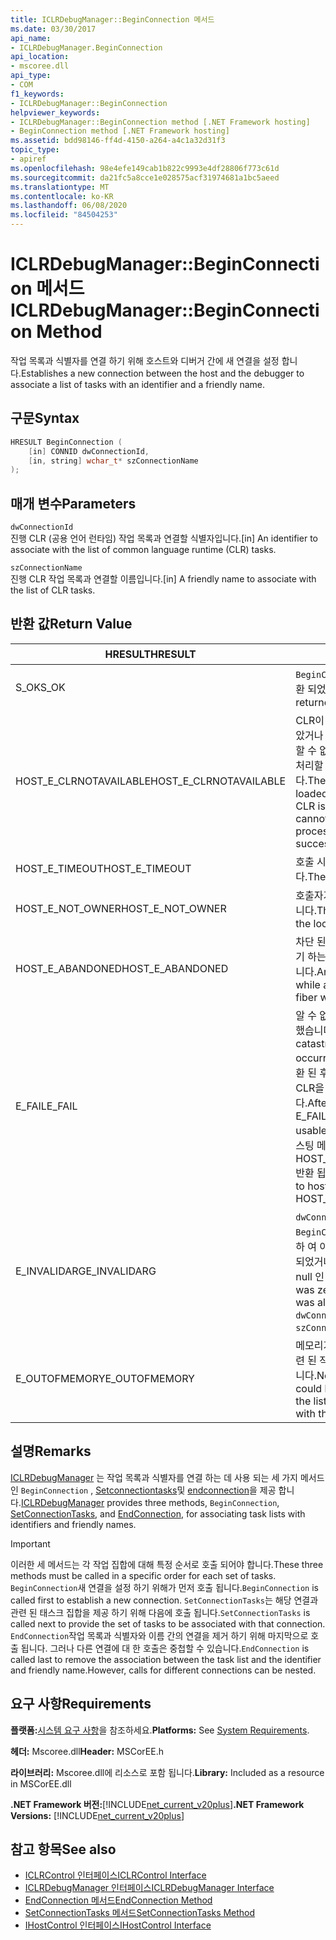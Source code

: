 ```yaml
---
title: ICLRDebugManager::BeginConnection 메서드
ms.date: 03/30/2017
api_name:
- ICLRDebugManager.BeginConnection
api_location:
- mscoree.dll
api_type:
- COM
f1_keywords:
- ICLRDebugManager::BeginConnection
helpviewer_keywords:
- ICLRDebugManager::BeginConnection method [.NET Framework hosting]
- BeginConnection method [.NET Framework hosting]
ms.assetid: bdd98146-ff4d-4150-a264-a4c1a32d31f3
topic_type:
- apiref
ms.openlocfilehash: 98e4efe149cab1b822c9993e4df28806f773c61d
ms.sourcegitcommit: da21fc5a8cce1e028575acf31974681a1bc5aeed
ms.translationtype: MT
ms.contentlocale: ko-KR
ms.lasthandoff: 06/08/2020
ms.locfileid: "84504253"
---
```

# <a name="iclrdebugmanagerbeginconnection-method"></a><span data-ttu-id="3736c-102">ICLRDebugManager::BeginConnection 메서드</span><span class="sxs-lookup"><span data-stu-id="3736c-102">ICLRDebugManager::BeginConnection Method</span></span>
<span data-ttu-id="3736c-103">작업 목록과 식별자를 연결 하기 위해 호스트와 디버거 간에 새 연결을 설정 합니다.</span><span class="sxs-lookup"><span data-stu-id="3736c-103">Establishes a new connection between the host and the debugger to associate a list of tasks with an identifier and a friendly name.</span></span>  
  
## <a name="syntax"></a><span data-ttu-id="3736c-104">구문</span><span class="sxs-lookup"><span data-stu-id="3736c-104">Syntax</span></span>  
  
```cpp  
HRESULT BeginConnection (  
    [in] CONNID dwConnectionId,  
    [in, string] wchar_t* szConnectionName  
);  
```  
  
## <a name="parameters"></a><span data-ttu-id="3736c-105">매개 변수</span><span class="sxs-lookup"><span data-stu-id="3736c-105">Parameters</span></span>  
 `dwConnectionId`  
 <span data-ttu-id="3736c-106">진행 CLR (공용 언어 런타임) 작업 목록과 연결할 식별자입니다.</span><span class="sxs-lookup"><span data-stu-id="3736c-106">[in] An identifier to associate with the list of common language runtime (CLR) tasks.</span></span>  
  
 `szConnectionName`  
 <span data-ttu-id="3736c-107">진행 CLR 작업 목록과 연결할 이름입니다.</span><span class="sxs-lookup"><span data-stu-id="3736c-107">[in] A friendly name to associate with the list of CLR tasks.</span></span>  
  
## <a name="return-value"></a><span data-ttu-id="3736c-108">반환 값</span><span class="sxs-lookup"><span data-stu-id="3736c-108">Return Value</span></span>  
  
|<span data-ttu-id="3736c-109">HRESULT</span><span class="sxs-lookup"><span data-stu-id="3736c-109">HRESULT</span></span>|<span data-ttu-id="3736c-110">설명</span><span class="sxs-lookup"><span data-stu-id="3736c-110">Description</span></span>|  
|-------------|-----------------|  
|<span data-ttu-id="3736c-111">S_OK</span><span class="sxs-lookup"><span data-stu-id="3736c-111">S_OK</span></span>|<span data-ttu-id="3736c-112">`BeginConnection`성공적으로 반환 되었습니다.</span><span class="sxs-lookup"><span data-stu-id="3736c-112">`BeginConnection` returned successfully.</span></span>|  
|<span data-ttu-id="3736c-113">HOST_E_CLRNOTAVAILABLE</span><span class="sxs-lookup"><span data-stu-id="3736c-113">HOST_E_CLRNOTAVAILABLE</span></span>|<span data-ttu-id="3736c-114">CLR이 프로세스에 로드 되지 않았거나 CLR이 관리 코드를 실행할 수 없거나 호출을 성공적으로 처리할 수 없는 상태에 있습니다.</span><span class="sxs-lookup"><span data-stu-id="3736c-114">The CLR has not been loaded into a process, or the CLR is in a state in which it cannot run managed code or process the call successfully.</span></span>|  
|<span data-ttu-id="3736c-115">HOST_E_TIMEOUT</span><span class="sxs-lookup"><span data-stu-id="3736c-115">HOST_E_TIMEOUT</span></span>|<span data-ttu-id="3736c-116">호출 시간이 초과 되었습니다.</span><span class="sxs-lookup"><span data-stu-id="3736c-116">The call timed out.</span></span>|  
|<span data-ttu-id="3736c-117">HOST_E_NOT_OWNER</span><span class="sxs-lookup"><span data-stu-id="3736c-117">HOST_E_NOT_OWNER</span></span>|<span data-ttu-id="3736c-118">호출자가 잠금을 소유 하지 않습니다.</span><span class="sxs-lookup"><span data-stu-id="3736c-118">The caller does not own the lock.</span></span>|  
|<span data-ttu-id="3736c-119">HOST_E_ABANDONED</span><span class="sxs-lookup"><span data-stu-id="3736c-119">HOST_E_ABANDONED</span></span>|<span data-ttu-id="3736c-120">차단 된 스레드나 파이버에서 대기 하는 동안 이벤트를 취소 했습니다.</span><span class="sxs-lookup"><span data-stu-id="3736c-120">An event was canceled while a blocked thread or fiber was waiting on it.</span></span>|  
|<span data-ttu-id="3736c-121">E_FAIL</span><span class="sxs-lookup"><span data-stu-id="3736c-121">E_FAIL</span></span>|<span data-ttu-id="3736c-122">알 수 없는 치명적인 오류가 발생 했습니다.</span><span class="sxs-lookup"><span data-stu-id="3736c-122">An unknown catastrophic failure occurred.</span></span> <span data-ttu-id="3736c-123">메서드가 E_FAIL 반환 된 후에는 프로세스 내에서 CLR을 더 이상 사용할 수 없습니다.</span><span class="sxs-lookup"><span data-stu-id="3736c-123">After a method returns E_FAIL, the CLR is no longer usable within the process.</span></span> <span data-ttu-id="3736c-124">호스팅 메서드를 이후에 호출 하면 HOST_E_CLRNOTAVAILABLE 반환 됩니다.</span><span class="sxs-lookup"><span data-stu-id="3736c-124">Subsequent calls to hosting methods return HOST_E_CLRNOTAVAILABLE.</span></span>|  
|<span data-ttu-id="3736c-125">E_INVALIDARG</span><span class="sxs-lookup"><span data-stu-id="3736c-125">E_INVALIDARG</span></span>|<span data-ttu-id="3736c-126">`dwConnectionId`가 0 이거나 `BeginConnection` 이 값을 사용 하 여 이미 호출 `dwConnectionId` 되었거나 `szConnectionName` 가 null 인 경우</span><span class="sxs-lookup"><span data-stu-id="3736c-126">`dwConnectionId` was zero, or `BeginConnection` was already called using this `dwConnectionId` value, or `szConnectionName` was null.</span></span>|  
|<span data-ttu-id="3736c-127">E_OUTOFMEMORY</span><span class="sxs-lookup"><span data-stu-id="3736c-127">E_OUTOFMEMORY</span></span>|<span data-ttu-id="3736c-128">메모리가 부족 하 여이 연결과 관련 된 작업 목록을 저장할 수 없습니다.</span><span class="sxs-lookup"><span data-stu-id="3736c-128">Not enough memory could be allocated to hold the list of tasks associated with this connection.</span></span>|  
  
## <a name="remarks"></a><span data-ttu-id="3736c-129">설명</span><span class="sxs-lookup"><span data-stu-id="3736c-129">Remarks</span></span>  
 <span data-ttu-id="3736c-130">[ICLRDebugManager](iclrdebugmanager-interface.md) 는 작업 목록과 식별자를 연결 하는 데 사용 되는 세 가지 메서드인 `BeginConnection` , [Setconnectiontasks](iclrdebugmanager-setconnectiontasks-method.md)및 [endconnection](iclrdebugmanager-endconnection-method.md)을 제공 합니다.</span><span class="sxs-lookup"><span data-stu-id="3736c-130">[ICLRDebugManager](iclrdebugmanager-interface.md) provides three methods, `BeginConnection`, [SetConnectionTasks](iclrdebugmanager-setconnectiontasks-method.md), and [EndConnection](iclrdebugmanager-endconnection-method.md), for associating task lists with identifiers and friendly names.</span></span>  
  
> [!IMPORTANT]
> <span data-ttu-id="3736c-131">이러한 세 메서드는 각 작업 집합에 대해 특정 순서로 호출 되어야 합니다.</span><span class="sxs-lookup"><span data-stu-id="3736c-131">These three methods must be called in a specific order for each set of tasks.</span></span> <span data-ttu-id="3736c-132">`BeginConnection`새 연결을 설정 하기 위해가 먼저 호출 됩니다.</span><span class="sxs-lookup"><span data-stu-id="3736c-132">`BeginConnection` is called first to establish a new connection.</span></span> <span data-ttu-id="3736c-133">`SetConnectionTasks`는 해당 연결과 관련 된 태스크 집합을 제공 하기 위해 다음에 호출 됩니다.</span><span class="sxs-lookup"><span data-stu-id="3736c-133">`SetConnectionTasks` is called next to provide the set of tasks to be associated with that connection.</span></span> <span data-ttu-id="3736c-134">`EndConnection`작업 목록과 식별자와 이름 간의 연결을 제거 하기 위해 마지막으로 호출 됩니다. 그러나 다른 연결에 대 한 호출은 중첩할 수 있습니다.</span><span class="sxs-lookup"><span data-stu-id="3736c-134">`EndConnection` is called last to remove the association between the task list and the identifier and friendly name.However, calls for different connections can be nested.</span></span>  
  
## <a name="requirements"></a><span data-ttu-id="3736c-135">요구 사항</span><span class="sxs-lookup"><span data-stu-id="3736c-135">Requirements</span></span>  
 <span data-ttu-id="3736c-136">**플랫폼:**[시스템 요구 사항](../../get-started/system-requirements.md)을 참조하세요.</span><span class="sxs-lookup"><span data-stu-id="3736c-136">**Platforms:** See [System Requirements](../../get-started/system-requirements.md).</span></span>  
  
 <span data-ttu-id="3736c-137">**헤더:** Mscoree.dll</span><span class="sxs-lookup"><span data-stu-id="3736c-137">**Header:** MSCorEE.h</span></span>  
  
 <span data-ttu-id="3736c-138">**라이브러리:** Mscoree.dll에 리소스로 포함 됩니다.</span><span class="sxs-lookup"><span data-stu-id="3736c-138">**Library:** Included as a resource in MSCorEE.dll</span></span>  
  
 <span data-ttu-id="3736c-139">**.NET Framework 버전:**[!INCLUDE[net_current_v20plus](../../../../includes/net-current-v20plus-md.md)]</span><span class="sxs-lookup"><span data-stu-id="3736c-139">**.NET Framework Versions:** [!INCLUDE[net_current_v20plus](../../../../includes/net-current-v20plus-md.md)]</span></span>  
  
## <a name="see-also"></a><span data-ttu-id="3736c-140">참고 항목</span><span class="sxs-lookup"><span data-stu-id="3736c-140">See also</span></span>

- [<span data-ttu-id="3736c-141">ICLRControl 인터페이스</span><span class="sxs-lookup"><span data-stu-id="3736c-141">ICLRControl Interface</span></span>](iclrcontrol-interface.md)
- [<span data-ttu-id="3736c-142">ICLRDebugManager 인터페이스</span><span class="sxs-lookup"><span data-stu-id="3736c-142">ICLRDebugManager Interface</span></span>](iclrdebugmanager-interface.md)
- [<span data-ttu-id="3736c-143">EndConnection 메서드</span><span class="sxs-lookup"><span data-stu-id="3736c-143">EndConnection Method</span></span>](iclrdebugmanager-endconnection-method.md)
- [<span data-ttu-id="3736c-144">SetConnectionTasks 메서드</span><span class="sxs-lookup"><span data-stu-id="3736c-144">SetConnectionTasks Method</span></span>](iclrdebugmanager-setconnectiontasks-method.md)
- [<span data-ttu-id="3736c-145">IHostControl 인터페이스</span><span class="sxs-lookup"><span data-stu-id="3736c-145">IHostControl Interface</span></span>](ihostcontrol-interface.md)
